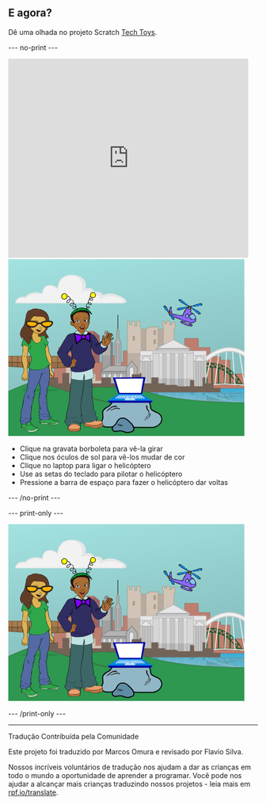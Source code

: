 ## E agora?

Dê uma olhada no projeto Scratch [Tech Toys](https://projects.raspberrypi.org/pt-BR/projects/tech-toys).

--- no-print ---

<div class="scratch-preview">
  <iframe allowtransparency="true" width="485" height="402" src="https://scratch.mit.edu/projects/embed/301514002/?autostart=false" frameborder="0" scrolling="no"></iframe>
  <img src="images/toys-final.png">
</div>

+ Clique na gravata borboleta para vê-la girar
+ Clique nos óculos de sol para vê-los mudar de cor
+ Clique no laptop para ligar o helicóptero
+ Use as setas do teclado para pilotar o helicóptero
+ Pressione a barra de espaço para fazer o helicóptero dar voltas

--- /no-print ---

--- print-only ---

![projeto concluído](images/toys-final.png)

--- /print-only ---


***
Tradução Contribuída pela Comunidade

Este projeto foi traduzido por Marcos Omura e revisado por Flavio Silva.

Nossos incríveis voluntários de tradução nos ajudam a dar as crianças em todo o mundo a oportunidade de aprender a programar. Você pode nos ajudar a alcançar mais crianças traduzindo nossos projetos - leia mais em [rpf.io/translate](https://rpf.io/translate).